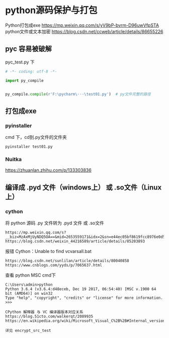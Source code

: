 # python源码保护与打包

Python打包成exe https://mp.weixin.qq.com/s/yV9bP-bvrm-D96uwVfpSTA
python文件或文本加密 https://blog.csdn.net/ccweb/article/details/86655226

## pyc  容易被破解

pyc_test.py 下

```python
# -*- coding: utf-8 -*-

import py_compile


py_compile.compile(r'F:\pycharm\···\test01.py')  # py文件完整的路径
```

## 打包成exe

### pyinstaller

cmd 下，cd到.py文件的文件夹

```
pyinstaller test01.py
```

### Nuitka

https://zhuanlan.zhihu.com/p/133303836

## 编译成 .pyd 文件（windows上） 或 .so文件（Linux上）

### cython

将 python 源码 .py 文件转为 .pyd 文件 或 .so文件
```
https://mp.weixin.qq.com/s?__biz=MzAxMjUyNDQ5OA==&mid=2653559171&idx=2&sn=e44ec05bf8619fcc8976e0d5e49589c1&chksm=806e373eb719be28d6fa0e5e74fb464af95d7dc17759d2bc628b62aa29db6ce1ea03081a80a0&mpshare=1&scene=1&srcid=0414jjvOSILGKZIwgbPrAvRR&key=e0570729d1f68810d702c6e52bbc2b627c89093601550bf090c728374381c08bb5e6abc70dec67c71a3cbd9390567ce28a1d801afe1c97ec5f00a4fad75667080299d022a46b3f233bc6a278b90fc8e0&ascene=1&uin=MjI5NTY3NjkwMw%3D%3D&devicetype=Windows+10&version=62060739&lang=zh_CN&pass_ticket=q%2BZpM4te0mDMn7vQAA8gI0ol4lqGBrMh42TtE5tRJf2Td3Kb0W59TdbHPBJYHKaQ
https://blog.csdn.net/weixin_44216589/article/details/85203893
```

报错 Cython：Unable to find vcvarsall.bat
```
https://blog.csdn.net/sunlilan/article/details/80040858
https://www.cnblogs.com/yyds/p/7065637.html
```

查看 python MSC
cmd下
```
C:\Users\admin>python
Python 3.6.4 (v3.6.4:d48eceb, Dec 19 2017, 06:54:40) [MSC v.1900 64 bit (AMD64)] on win32
Type "help", "copyright", "credits" or "license" for more information.
>>>
```

```
CPython 解释器 与 VC 编译器版本对应关系
https://blog.51cto.com/walkerqt/2089935
https://en.wikipedia.org/wiki/Microsoft_Visual_C%2B%2B#Internal_version_numbering
```

```
详见 encrypt_src_test
```

